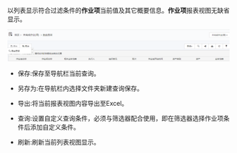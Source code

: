 以列表显示符合过滤条件的**作业项**当前值及其它概要信息。**作业项**报表视图无缺省显示。

![](./images/报表视图.png)

* 保存:保存至导航栏当前查询。

* 另存为:在导航栏内选择文件夹新建查询保存。

* 导出:将当前报表视图内容导出至Excel。

* 查询:设置自定义查询条件，必须与筛选器配合使用，即在筛选器选择作业项条件后添加自定义条件。

* 刷新:刷新当前列表视图显示。